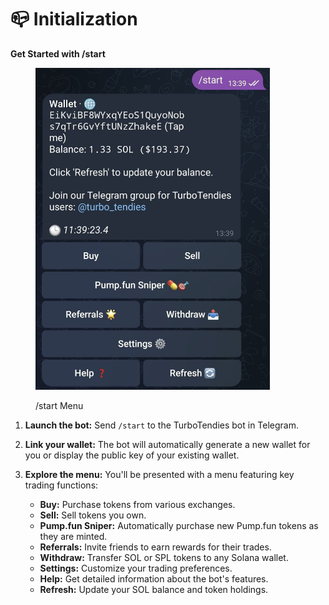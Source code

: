 # 📪 Initialization

**Get Started with /start**

<figure><img src="../.gitbook/assets/photo1720957194.jpeg" alt="" width="375"><figcaption><p>/start Menu</p></figcaption></figure>

1. **Launch the bot:** Send `/start` to the TurboTendies bot in Telegram.
2. **Link your wallet:** The bot will automatically generate a new wallet for you or display the public key of your existing wallet.
3.  **Explore the menu:** You'll be presented with a menu featuring key trading functions:

    * **Buy:** Purchase tokens from various exchanges.
    * **Sell:** Sell tokens you own.
    * **Pump.fun Sniper:** Automatically purchase new Pump.fun tokens as they are minted.
    * **Referrals:** Invite friends to earn rewards for their trades.
    * **Withdraw:** Transfer SOL or SPL tokens to any Solana wallet.
    * **Settings:** Customize your trading preferences.
    * **Help:** Get detailed information about the bot's features.
    * **Refresh:** Update your SOL balance and token holdings.

